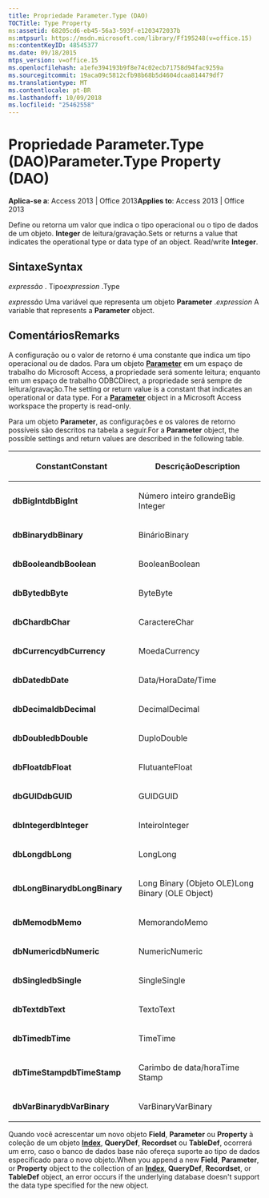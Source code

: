 ```yaml
---
title: Propriedade Parameter.Type (DAO)
TOCTitle: Type Property
ms:assetid: 68205cd6-eb45-56a3-593f-e1203472037b
ms:mtpsurl: https://msdn.microsoft.com/library/Ff195248(v=office.15)
ms:contentKeyID: 48545377
ms.date: 09/18/2015
mtps_version: v=office.15
ms.openlocfilehash: a1efe394193b9f8e74c02ecb71758d94fac9259a
ms.sourcegitcommit: 19aca09c5812cfb98b68b5d4604dcaa814479df7
ms.translationtype: MT
ms.contentlocale: pt-BR
ms.lasthandoff: 10/09/2018
ms.locfileid: "25462558"
---
```

# <a name="parametertype-property-dao"></a><span data-ttu-id="d55c2-102">Propriedade Parameter.Type (DAO)</span><span class="sxs-lookup"><span data-stu-id="d55c2-102">Parameter.Type Property (DAO)</span></span>


<span data-ttu-id="d55c2-103">**Aplica-se a**: Access 2013 | Office 2013</span><span class="sxs-lookup"><span data-stu-id="d55c2-103">**Applies to**: Access 2013 | Office 2013</span></span>

<span data-ttu-id="d55c2-p101">Define ou retorna um valor que indica o tipo operacional ou o tipo de dados de um objeto. **Integer** de leitura/gravação.</span><span class="sxs-lookup"><span data-stu-id="d55c2-p101">Sets or returns a value that indicates the operational type or data type of an object. Read/write **Integer**.</span></span>

## <a name="syntax"></a><span data-ttu-id="d55c2-106">Sintaxe</span><span class="sxs-lookup"><span data-stu-id="d55c2-106">Syntax</span></span>

<span data-ttu-id="d55c2-107">*expressão* . Tipo</span><span class="sxs-lookup"><span data-stu-id="d55c2-107">*expression* .Type</span></span>

<span data-ttu-id="d55c2-108">*expressão* Uma variável que representa um objeto **Parameter** .</span><span class="sxs-lookup"><span data-stu-id="d55c2-108">*expression* A variable that represents a **Parameter** object.</span></span>

## <a name="remarks"></a><span data-ttu-id="d55c2-109">Comentários</span><span class="sxs-lookup"><span data-stu-id="d55c2-109">Remarks</span></span>

<span data-ttu-id="d55c2-p102">A configuração ou o valor de retorno é uma constante que indica um tipo operacional ou de dados. Para um objeto **[Parameter](parameter-object-dao.md)** em um espaço de trabalho do Microsoft Access, a propriedade será somente leitura; enquanto em um espaço de trabalho ODBCDirect, a propriedade será sempre de leitura/gravação.</span><span class="sxs-lookup"><span data-stu-id="d55c2-p102">The setting or return value is a constant that indicates an operational or data type. For a **[Parameter](parameter-object-dao.md)** object in a Microsoft Access workspace the property is read-only.</span></span>

<span data-ttu-id="d55c2-112">Para um objeto **Parameter**, as configurações e os valores de retorno possíveis são descritos na tabela a seguir.</span><span class="sxs-lookup"><span data-stu-id="d55c2-112">For a **Parameter** object, the possible settings and return values are described in the following table.</span></span>

<table>
<colgroup>
<col style="width: 50%" />
<col style="width: 50%" />
</colgroup>
<thead>
<tr class="header">
<th><p><span data-ttu-id="d55c2-113">Constant</span><span class="sxs-lookup"><span data-stu-id="d55c2-113">Constant</span></span></p></th>
<th><p><span data-ttu-id="d55c2-114">Descrição</span><span class="sxs-lookup"><span data-stu-id="d55c2-114">Description</span></span></p></th>
</tr>
</thead>
<tbody>
<tr class="odd">
<td><p><span data-ttu-id="d55c2-115"><strong>dbBigInt</strong></span><span class="sxs-lookup"><span data-stu-id="d55c2-115"><strong>dbBigInt</strong></span></span></p></td>
<td><p><span data-ttu-id="d55c2-116">Número inteiro grande</span><span class="sxs-lookup"><span data-stu-id="d55c2-116">Big Integer</span></span></p></td>
</tr>
<tr class="even">
<td><p><span data-ttu-id="d55c2-117"><strong>dbBinary</strong></span><span class="sxs-lookup"><span data-stu-id="d55c2-117"><strong>dbBinary</strong></span></span></p></td>
<td><p><span data-ttu-id="d55c2-118">Binário</span><span class="sxs-lookup"><span data-stu-id="d55c2-118">Binary</span></span></p></td>
</tr>
<tr class="odd">
<td><p><span data-ttu-id="d55c2-119"><strong>dbBoolean</strong></span><span class="sxs-lookup"><span data-stu-id="d55c2-119"><strong>dbBoolean</strong></span></span></p></td>
<td><p><span data-ttu-id="d55c2-120">Boolean</span><span class="sxs-lookup"><span data-stu-id="d55c2-120">Boolean</span></span></p></td>
</tr>
<tr class="even">
<td><p><span data-ttu-id="d55c2-121"><strong>dbByte</strong></span><span class="sxs-lookup"><span data-stu-id="d55c2-121"><strong>dbByte</strong></span></span></p></td>
<td><p><span data-ttu-id="d55c2-122">Byte</span><span class="sxs-lookup"><span data-stu-id="d55c2-122">Byte</span></span></p></td>
</tr>
<tr class="odd">
<td><p><span data-ttu-id="d55c2-123"><strong>dbChar</strong></span><span class="sxs-lookup"><span data-stu-id="d55c2-123"><strong>dbChar</strong></span></span></p></td>
<td><p><span data-ttu-id="d55c2-124">Caractere</span><span class="sxs-lookup"><span data-stu-id="d55c2-124">Char</span></span></p></td>
</tr>
<tr class="even">
<td><p><span data-ttu-id="d55c2-125"><strong>dbCurrency</strong></span><span class="sxs-lookup"><span data-stu-id="d55c2-125"><strong>dbCurrency</strong></span></span></p></td>
<td><p><span data-ttu-id="d55c2-126">Moeda</span><span class="sxs-lookup"><span data-stu-id="d55c2-126">Currency</span></span></p></td>
</tr>
<tr class="odd">
<td><p><span data-ttu-id="d55c2-127"><strong>dbDate</strong></span><span class="sxs-lookup"><span data-stu-id="d55c2-127"><strong>dbDate</strong></span></span></p></td>
<td><p><span data-ttu-id="d55c2-128">Data/Hora</span><span class="sxs-lookup"><span data-stu-id="d55c2-128">Date/Time</span></span></p></td>
</tr>
<tr class="even">
<td><p><span data-ttu-id="d55c2-129"><strong>dbDecimal</strong></span><span class="sxs-lookup"><span data-stu-id="d55c2-129"><strong>dbDecimal</strong></span></span></p></td>
<td><p><span data-ttu-id="d55c2-130">Decimal</span><span class="sxs-lookup"><span data-stu-id="d55c2-130">Decimal</span></span></p></td>
</tr>
<tr class="odd">
<td><p><span data-ttu-id="d55c2-131"><strong>dbDouble</strong></span><span class="sxs-lookup"><span data-stu-id="d55c2-131"><strong>dbDouble</strong></span></span></p></td>
<td><p><span data-ttu-id="d55c2-132">Duplo</span><span class="sxs-lookup"><span data-stu-id="d55c2-132">Double</span></span></p></td>
</tr>
<tr class="even">
<td><p><span data-ttu-id="d55c2-133"><strong>dbFloat</strong></span><span class="sxs-lookup"><span data-stu-id="d55c2-133"><strong>dbFloat</strong></span></span></p></td>
<td><p><span data-ttu-id="d55c2-134">Flutuante</span><span class="sxs-lookup"><span data-stu-id="d55c2-134">Float</span></span></p></td>
</tr>
<tr class="odd">
<td><p><span data-ttu-id="d55c2-135"><strong>dbGUID</strong></span><span class="sxs-lookup"><span data-stu-id="d55c2-135"><strong>dbGUID</strong></span></span></p></td>
<td><p><span data-ttu-id="d55c2-136">GUID</span><span class="sxs-lookup"><span data-stu-id="d55c2-136">GUID</span></span></p></td>
</tr>
<tr class="even">
<td><p><span data-ttu-id="d55c2-137"><strong>dbInteger</strong></span><span class="sxs-lookup"><span data-stu-id="d55c2-137"><strong>dbInteger</strong></span></span></p></td>
<td><p><span data-ttu-id="d55c2-138">Inteiro</span><span class="sxs-lookup"><span data-stu-id="d55c2-138">Integer</span></span></p></td>
</tr>
<tr class="odd">
<td><p><span data-ttu-id="d55c2-139"><strong>dbLong</strong></span><span class="sxs-lookup"><span data-stu-id="d55c2-139"><strong>dbLong</strong></span></span></p></td>
<td><p><span data-ttu-id="d55c2-140">Long</span><span class="sxs-lookup"><span data-stu-id="d55c2-140">Long</span></span></p></td>
</tr>
<tr class="even">
<td><p><span data-ttu-id="d55c2-141"><strong>dbLongBinary</strong></span><span class="sxs-lookup"><span data-stu-id="d55c2-141"><strong>dbLongBinary</strong></span></span></p></td>
<td><p><span data-ttu-id="d55c2-142">Long Binary (Objeto OLE)</span><span class="sxs-lookup"><span data-stu-id="d55c2-142">Long Binary (OLE Object)</span></span></p></td>
</tr>
<tr class="odd">
<td><p><span data-ttu-id="d55c2-143"><strong>dbMemo</strong></span><span class="sxs-lookup"><span data-stu-id="d55c2-143"><strong>dbMemo</strong></span></span></p></td>
<td><p><span data-ttu-id="d55c2-144">Memorando</span><span class="sxs-lookup"><span data-stu-id="d55c2-144">Memo</span></span></p></td>
</tr>
<tr class="even">
<td><p><span data-ttu-id="d55c2-145"><strong>dbNumeric</strong></span><span class="sxs-lookup"><span data-stu-id="d55c2-145"><strong>dbNumeric</strong></span></span></p></td>
<td><p><span data-ttu-id="d55c2-146">Numeric</span><span class="sxs-lookup"><span data-stu-id="d55c2-146">Numeric</span></span></p></td>
</tr>
<tr class="odd">
<td><p><span data-ttu-id="d55c2-147"><strong>dbSingle</strong></span><span class="sxs-lookup"><span data-stu-id="d55c2-147"><strong>dbSingle</strong></span></span></p></td>
<td><p><span data-ttu-id="d55c2-148">Single</span><span class="sxs-lookup"><span data-stu-id="d55c2-148">Single</span></span></p></td>
</tr>
<tr class="even">
<td><p><span data-ttu-id="d55c2-149"><strong>dbText</strong></span><span class="sxs-lookup"><span data-stu-id="d55c2-149"><strong>dbText</strong></span></span></p></td>
<td><p><span data-ttu-id="d55c2-150">Texto</span><span class="sxs-lookup"><span data-stu-id="d55c2-150">Text</span></span></p></td>
</tr>
<tr class="odd">
<td><p><span data-ttu-id="d55c2-151"><strong>dbTime</strong></span><span class="sxs-lookup"><span data-stu-id="d55c2-151"><strong>dbTime</strong></span></span></p></td>
<td><p><span data-ttu-id="d55c2-152">Time</span><span class="sxs-lookup"><span data-stu-id="d55c2-152">Time</span></span></p></td>
</tr>
<tr class="even">
<td><p><span data-ttu-id="d55c2-153"><strong>dbTimeStamp</strong></span><span class="sxs-lookup"><span data-stu-id="d55c2-153"><strong>dbTimeStamp</strong></span></span></p></td>
<td><p><span data-ttu-id="d55c2-154">Carimbo de data/hora</span><span class="sxs-lookup"><span data-stu-id="d55c2-154">Time Stamp</span></span></p></td>
</tr>
<tr class="odd">
<td><p><span data-ttu-id="d55c2-155"><strong>dbVarBinary</strong></span><span class="sxs-lookup"><span data-stu-id="d55c2-155"><strong>dbVarBinary</strong></span></span></p></td>
<td><p><span data-ttu-id="d55c2-156">VarBinary</span><span class="sxs-lookup"><span data-stu-id="d55c2-156">VarBinary</span></span></p></td>
</tr>
</tbody>
</table>


<span data-ttu-id="d55c2-157">Quando você acrescentar um novo objeto **Field**, **Parameter** ou **Property** à coleção de um objeto **[Index](index-object-dao.md)**, **QueryDef**, **Recordset** ou **TableDef**, ocorrerá um erro, caso o banco de dados base não ofereça suporte ao tipo de dados especificado para o novo objeto.</span><span class="sxs-lookup"><span data-stu-id="d55c2-157">When you append a new **Field**, **Parameter**, or **Property** object to the collection of an **[Index](index-object-dao.md)**, **QueryDef**, **Recordset**, or **TableDef** object, an error occurs if the underlying database doesn't support the data type specified for the new object.</span></span>

